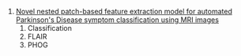 1. [Novel nested patch-based feature extraction model for automated Parkinson's Disease symptom classification using MRI images](https://doi.org/10.1016/j.cmpb.2022.107030)
   1. Classification
   2. FLAIR
   3. PHOG